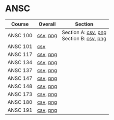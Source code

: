 # ANSC

| Course | Overall | Section |
| ------ | ------- | ------- |
| ANSC 100 | [csv](https://github.com/UCSD-Historical-Enrollment-Data/2025Spring/blob/main/overall/ANSC%20100.csv), [png](https://raw.githubusercontent.com/UCSD-Historical-Enrollment-Data/2025Spring/main/plot_overall/ANSC%20100.png) | Section A: [csv](https://github.com/UCSD-Historical-Enrollment-Data/2025Spring/blob/main/section/ANSC%20100_A.csv), [png](https://raw.githubusercontent.com/UCSD-Historical-Enrollment-Data/2025Spring/main/plot_section/ANSC%20100_A.png)<br>Section B: [csv](https://github.com/UCSD-Historical-Enrollment-Data/2025Spring/blob/main/section/ANSC%20100_B.csv), [png](https://raw.githubusercontent.com/UCSD-Historical-Enrollment-Data/2025Spring/main/plot_section/ANSC%20100_B.png) |
| ANSC 101 | [csv](https://github.com/UCSD-Historical-Enrollment-Data/2025Spring/blob/main/overall/ANSC%20101.csv) |  |
| ANSC 117 | [csv](https://github.com/UCSD-Historical-Enrollment-Data/2025Spring/blob/main/overall/ANSC%20117.csv), [png](https://raw.githubusercontent.com/UCSD-Historical-Enrollment-Data/2025Spring/main/plot_overall/ANSC%20117.png) |  |
| ANSC 134 | [csv](https://github.com/UCSD-Historical-Enrollment-Data/2025Spring/blob/main/overall/ANSC%20134.csv), [png](https://raw.githubusercontent.com/UCSD-Historical-Enrollment-Data/2025Spring/main/plot_overall/ANSC%20134.png) |  |
| ANSC 137 | [csv](https://github.com/UCSD-Historical-Enrollment-Data/2025Spring/blob/main/overall/ANSC%20137.csv), [png](https://raw.githubusercontent.com/UCSD-Historical-Enrollment-Data/2025Spring/main/plot_overall/ANSC%20137.png) |  |
| ANSC 147 | [csv](https://github.com/UCSD-Historical-Enrollment-Data/2025Spring/blob/main/overall/ANSC%20147.csv), [png](https://raw.githubusercontent.com/UCSD-Historical-Enrollment-Data/2025Spring/main/plot_overall/ANSC%20147.png) |  |
| ANSC 148 | [csv](https://github.com/UCSD-Historical-Enrollment-Data/2025Spring/blob/main/overall/ANSC%20148.csv), [png](https://raw.githubusercontent.com/UCSD-Historical-Enrollment-Data/2025Spring/main/plot_overall/ANSC%20148.png) |  |
| ANSC 173 | [csv](https://github.com/UCSD-Historical-Enrollment-Data/2025Spring/blob/main/overall/ANSC%20173.csv), [png](https://raw.githubusercontent.com/UCSD-Historical-Enrollment-Data/2025Spring/main/plot_overall/ANSC%20173.png) |  |
| ANSC 180 | [csv](https://github.com/UCSD-Historical-Enrollment-Data/2025Spring/blob/main/overall/ANSC%20180.csv), [png](https://raw.githubusercontent.com/UCSD-Historical-Enrollment-Data/2025Spring/main/plot_overall/ANSC%20180.png) |  |
| ANSC 191 | [csv](https://github.com/UCSD-Historical-Enrollment-Data/2025Spring/blob/main/overall/ANSC%20191.csv), [png](https://raw.githubusercontent.com/UCSD-Historical-Enrollment-Data/2025Spring/main/plot_overall/ANSC%20191.png) |  |
